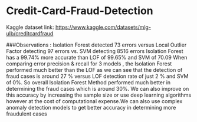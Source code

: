 # Credit-Card-Fraud-Detection
Kaggle dataset link: https://www.kaggle.com/datasets/mlg-ulb/creditcardfraud

###Observations :
Isolation Forest detected 73 errors versus Local Outlier Factor detecting 97 errors vs. SVM detecting 8516 errors
Isolation Forest has a 99.74% more accurate than LOF of 99.65% and SVM of 70.09
When comparing error precision & recall for 3 models , the Isolation Forest performed much better than the LOF as we can see that the detection of fraud cases is around 27 % versus LOF detection rate of just 2 % and SVM of 0%.
So overall Isolation Forest Method performed much better in determining the fraud cases which is around 30%.
We can also improve on this accuracy by increasing the sample size or use deep learning algorithms however at the cost of computational expense.We can also use complex anomaly detection models to get better accuracy in determining more fraudulent cases
